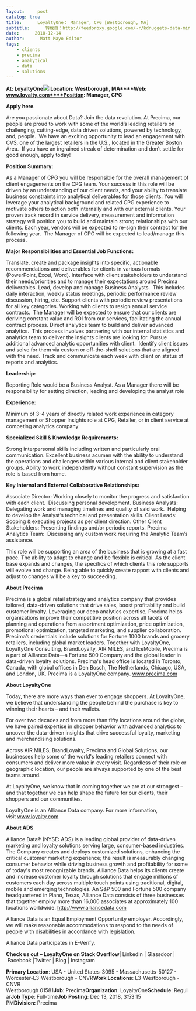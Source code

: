 ```yaml
---
layout:     post
catalog: true
title:      LoyaltyOne： Manager, CPG [Westborough, MA]
subtitle:      转载自：http://feedproxy.google.com/~r/kdnuggets-data-mining-analytics/~3/-eOMQl0VFcE/12-14-loyaltyone-manager-cpg.html
date:      2018-12-14
author:      Matt Mayo Editor
tags:
    - clients
    - precima
    - analytical
    - data
    - solutions
---
```


**At: LoyaltyOne**![](http://feedproxy.google.com/jimg/loyalty-one.jpg)
**Location: Westborough, MA****Web: www.loyalty.com****Position: Manager, CPG**

**Apply here**.

Are you passionate about Data? Join the data revolution. At Precima, our people are proud to work with some of the world’s leading retailers on challenging, cutting-edge, data driven solutions, powered by technology, and, people.  We have an exciting opportunity to lead an engagement with CVS, one of the largest retailers in the U.S., located in the Greater Boston Area.  If you have an ingrained streak of determination and don’t settle for good enough, apply today!

****Position Summary:****

As a Manager of CPG you will be responsible for the overall management of client engagements on the CPG team. Your success in this role will be driven by an understanding of our client needs, and your ability to translate business constraints into analytical deliverables for those clients. You will leverage your analytical background and related CPG experience to motivate others to action both internally and with our external clients. Your proven track record in service delivery, measurement and information strategy will position you to build and maintain strong relationships with our clients. Each year, vendors will be expected to re-sign their contract for the following year.  The Manager of CPG will be expected to lead/manage this process.

****Major Responsibilities and Essential Job Functions:****

Translate, create and package insights into specific, actionable recommendations and deliverables for clients in various formats (PowerPoint, Excel, Word).
Interface with client stakeholders to understand their needs/priorities and to manage their expectations around Precima deliverables.
Lead, develop and manage Business Analysts.  This includes daily interaction, weekly status meetings, periodic performance review discussion, hiring, etc.
Support clients with periodic review presentations for all key categories.
Working with clients to resign annual service contracts.  The Manager will be expected to ensure that our clients are deriving constant value and ROI from our services, facilitating the annual contract process.
Direct analytics team to build and deliver advanced analytics.  This process involves partnering with our internal statistics and analytics team to deliver the insights clients are looking for.
Pursue additional advanced analytic opportunities with client.  Identify client issues and solve for them via custom or off-the-shelf solutions that are aligned with the need.
Track and communicate each week with client on status of reports and analytics.

****Leadership:****

Reporting Role would be a Business Analyst.
As a Manager there will be responsibility for setting direction, leading and developing the analyst role

****Experience:****

Minimum of 3-4 years of directly related work experience in category management or Shopper Insights role at CPG, Retailer, or in client service at competing analytics company

****Specialized Skill & Knowledge Requirements:****

Strong interpersonal skills including written and particularly oral communication.
Excellent business acumen with the ability to understand the operations and challenges within various internal and client stakeholder groups.
Ability to work independently without constant supervision as the role is based from home.

****Key Internal and External Collaborative Relationships:****

Associate Director: Working closely to monitor the progress and satisfaction with each client.  Discussing personal development.
Business Analysts: Delegating work and managing timelines and quality of said work.  Helping to develop the Analyst’s technical and presentation skills.
Client Leads:  Scoping & executing projects as per client direction.
Other Client Stakeholders: Presenting findings and/or periodic reports.
Precima Analytics Team:  Discussing any custom work requiring the Analytic Team’s assistance.

This role will be supporting an area of the business that is growing at a fast pace. The ability to adapt to change and be flexible is critical. As the client base expands and changes, the specifics of which clients this role supports will evolve and change. Being able to quickly create rapport with clients and adjust to changes will be a key to succeeding.

****About Precima****

Precima is a global retail strategy and analytics company that provides tailored, data-driven solutions that drive sales, boost profitability and build customer loyalty. Leveraging our deep analytics expertise, Precima helps organizations improve their competitive position across all facets of planning and operations from assortment optimization, price optimization, promotional optimization, targeted marketing, and supplier collaboration. Precima’s credentials include solutions for Fortune 1000 brands and grocery retailers, including global market leaders. Together with LoyaltyOne, LoyaltyOne Consulting, BrandLoyalty, AIR MILES, and IceMobile, Precima is a part of Alliance Data―a Fortune 500 Company and the global leader in data-driven loyalty solutions. Precima's head office is located in Toronto, Canada, with global offices in Den Bosch, The Netherlands, Chicago, USA, and London, UK. Precima is a LoyaltyOne company. www.precima.com

****About LoyaltyOne****

Today, there are more ways than ever to engage shoppers. At LoyaltyOne, we believe that understanding the people behind the purchase is key to winning their hearts – and their wallets.

For over two decades and from more than fifty locations around the globe, we have paired expertise in shopper behavior with advanced analytics to uncover the data-driven insights that drive successful loyalty, marketing and merchandising solutions.

Across AIR MILES, BrandLoyalty, Precima and Global Solutions, our businesses help some of the world's leading retailers connect with consumers and deliver more value in every visit. Regardless of their role or geographic location, our people are always supported by one of the best teams around.

At LoyaltyOne, we know that in coming together we are at our strongest – and that together we can help shape the future for our clients, their shoppers and our communities.

LoyaltyOne is an Alliance Data company. For more information, visit www.loyalty.com

****About ADS****

Alliance Data® (NYSE: ADS) is a leading global provider of data-driven marketing and loyalty solutions serving large, consumer-based industries. The Company creates and deploys customized solutions, enhancing the critical customer marketing experience; the result is measurably changing consumer behavior while driving business growth and profitability for some of today's most recognizable brands. Alliance Data helps its clients create and increase customer loyalty through solutions that engage millions of customers each day across multiple touch points using traditional, digital, mobile and emerging technologies. An S&P 500 and Fortune 500 company headquartered in Plano, Texas, Alliance Data consists of three businesses that together employ more than 16,000 associates at approximately 100 locations worldwide. http://www.alliancedata.com

Alliance Data is an Equal Employment Opportunity employer. Accordingly, we will make reasonable accommodations to respond to the needs of people with disabilities in accordance with legislation.

Alliance Data participates in E-Verify.

****Check us out – LoyaltyOne on Stack Overflow****| LinkedIn | Glassdoor | Facebook |Twitter | Blog | Instagram

**Primary Location**: USA - United States-3095 - Massachusetts-50127 - Worcester-L3-Westborough - CNVR**Work Locations**: L3-Westborough - CNVR Westborough 01581**Job**: Precima**Organization**: LoyaltyOne**Schedule**: Regular**Job Type**: Full-time**Job Posting**: Dec 13, 2018, 3:53:15 PM**Division:** Precima
